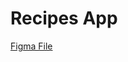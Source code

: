 # Recipes App

[Figma File](https://www.figma.com/file/WYYWLyyANNdoChCbvQo3gC/Food-Recipe-App-(Community)?node-id=140%3A1080&mode=dev)
